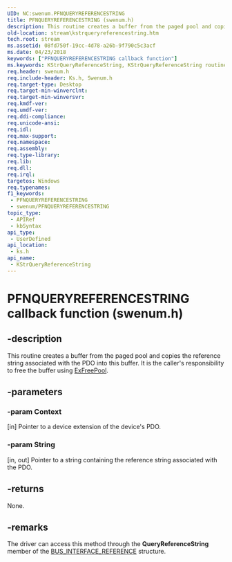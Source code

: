 ```yaml
---
UID: NC:swenum.PFNQUERYREFERENCESTRING
title: PFNQUERYREFERENCESTRING (swenum.h)
description: This routine creates a buffer from the paged pool and copies the reference string associated with the PDO into this buffer. It is the caller's responsibility to free the buffer using ExFreePool.
old-location: stream\kstrqueryreferencestring.htm
tech.root: stream
ms.assetid: 08fd750f-19cc-4d78-a26b-9f790c5c3acf
ms.date: 04/23/2018
keywords: ["PFNQUERYREFERENCESTRING callback function"]
ms.keywords: KStrQueryReferenceString, KStrQueryReferenceString routine [Streaming Media Devices], PFNQUERYREFERENCESTRING, ks/KStrQueryReferenceString, ksfunc_ce750f42-efeb-4861-b451-ef0f8be40f9a.xml, stream.kstrqueryreferencestring
req.header: swenum.h
req.include-header: Ks.h, Swenum.h
req.target-type: Desktop
req.target-min-winverclnt: 
req.target-min-winversvr: 
req.kmdf-ver: 
req.umdf-ver: 
req.ddi-compliance: 
req.unicode-ansi: 
req.idl: 
req.max-support: 
req.namespace: 
req.assembly: 
req.type-library: 
req.lib: 
req.dll: 
req.irql: 
targetos: Windows
req.typenames: 
f1_keywords:
 - PFNQUERYREFERENCESTRING
 - swenum/PFNQUERYREFERENCESTRING
topic_type:
 - APIRef
 - kbSyntax
api_type:
 - UserDefined
api_location:
 - ks.h
api_name:
 - KStrQueryReferenceString
---
```


# PFNQUERYREFERENCESTRING callback function (swenum.h)


## -description

This routine creates a buffer from the paged pool and copies the reference string associated with the PDO into this buffer. It is the caller's responsibility to free the buffer using <a href="/windows-hardware/drivers/ddi/ntddk/nf-ntddk-exfreepool">ExFreePool</a>.

## -parameters

### -param Context 

[in]
Pointer to a device extension of the device's PDO.

### -param String 

[in, out]
Pointer to a string containing the reference string associated with the PDO.

## -returns

None.

## -remarks

The driver can access this method through the <b>QueryReferenceString</b> member of the <a href="/windows-hardware/drivers/ddi/ks/ns-ks-bus_interface_reference">BUS_INTERFACE_REFERENCE</a> structure.